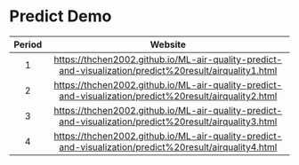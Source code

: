 # Predict Demo  
| Period | Website |
|:------:|:-------:|
|1| <https://thchen2002.github.io/ML-air-quality-predict-and-visualization/predict%20result/airquality1.html> |
|2| <https://thchen2002.github.io/ML-air-quality-predict-and-visualization/predict%20result/airquality2.html> |
|3| <https://thchen2002.github.io/ML-air-quality-predict-and-visualization/predict%20result/airquality3.html> |
|4| <https://thchen2002.github.io/ML-air-quality-predict-and-visualization/predict%20result/airquality4.html> |
